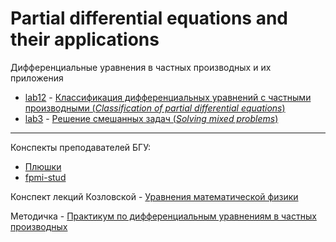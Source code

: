 # Partial differential equations and their applications 
Дифференциальные уравнения в частных производных и их приложения

- [lab12](https://github.com/TemaBlag/BSU/blob/main/partial_diff_equations/lab12) - [Классификация дифференциальных уравнений с частными производными (_Classification of partial differential equations_)](https://temablag.github.io/BSU/partial_diff_equations/lab12/lab1.pdf)
- [lab3](https://github.com/TemaBlag/BSU/blob/main/partial_diff_equations/lab3) - [Решение смешанных задач (_Solving mixed problems_)](https://temablag.github.io/BSU/partial_diff_equations/lab3/lab3.pdf)

---
Конспекты преподавателей БГУ:

- [Плюшки](https://drive.google.com/drive/folders/14QZ7j3ICUa00EW4O4oy53sk1PjoVAiYt)
- [fpmi-stud](https://drive.google.com/drive/folders/126qMtPssF-A8xHQRgHRTXBcMyiU4eiUk)

Конспект лекций Козловской - [Уравнения математической физики](https://temablag.github.io/BSU/partial_diff_equations/%D0%9A%D0%BE%D0%B7%D0%BB%D0%BE%D0%B2%D1%81%D0%BA%D0%B0%D1%8F.pdf)

Методичка - [Практикум по дифференциальным уравнениям в частных производных](https://temablag.github.io/BSU/partial_diff_equations/UMF.pdf)
